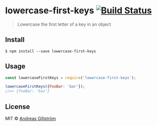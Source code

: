 # lowercase-first-keys [![Build Status](https://travis-ci.org/gillstrom/lowercase-first-keys.svg?branch=master)](https://travis-ci.org/gillstrom/lowercase-first-keys)

> Lowercase the first letter of a key in an object


## Install

```
$ npm install --save lowercase-first-keys
```


## Usage

```js
const lowercaseFirstKeys = require('lowercase-first-keys');

lowercaseFirstKeys({FooBar: 'bar'});
//=> {fooBar: 'baz'}
```


## License

MIT © [Andreas Gillström](http://github.com/gillstrom)
